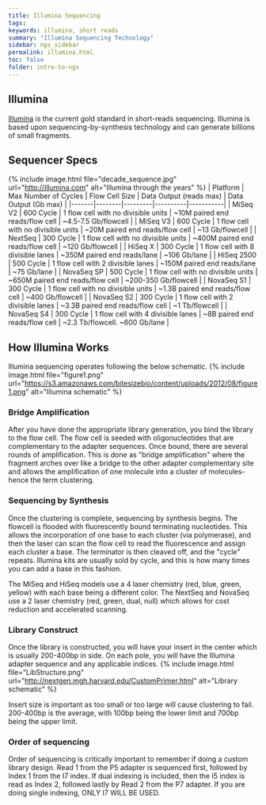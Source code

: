 ```yaml
---
title: Illumina Sequencing
tags: 
keywords: illumina, short reads
summary: "Illumina Sequencing Technology"
sidebar: ngs_sidebar
permalink: illumina.html
toc: false
folder: intro-to-ngs
---
```


## Illumina
[Illumina](https://www.illumina.com/index-d.html) is the current gold standard in short-reads sequencing. Illumina is based upon sequencing-by-synthesis technology and can generate billions of small fragments. 

## Sequencer Specs
{% include image.html file="decade_sequence.jpg" url="http://illumina.com" alt="Illumina through the years" %}
| Platform | Max Number of Cycles | Flow Cell Size | Data Output (reads max) | Data Output (Gb max) |
|-------|--------|---------|----------|-----------|
| MiSeq V2 | 600 Cycle | 1 flow cell with no divisible units | ~10M paired end reads/flow cell | ~4.5-7.5 Gb/flowcell |
| MiSeq V3 | 600 Cycle | 1 flow cell with no divisible units | ~20M paired end reads/flow cell | ~13 Gb/flowcell |
| NextSeq | 300 Cycle | 1 flow cell with no divisible units | ~400M paired end reads/flow cell | ~120 Gb/flowcell |
| HiSeq X | 300 Cycle | 1 flow cell with 8 divisible lanes | ~350M paired end reads/lane | ~106 Gb/lane |
| HiSeq 2500 | 500 Cycle | 1 flow cell with 2 divisible lanes | ~150M paired end reads/lane | ~75 Gb/lane |
| NovaSeq SP | 500 Cycle | 1 flow cell with no divisible units | ~650M paired end reads/flow cell | ~200-350 Gb/flowcell |
| NovaSeq S1 | 300 Cycle | 1 flow cell with no divisible units | ~1.3B paired end reads/flow cell | ~400 Gb/flowcell |
| NovaSeq S2 | 300 Cycle | 1 flow cell with 2 divisible lanes | ~3.3B paired end reads/flow cell | ~1 Tb/flowcell |
| NovaSeq S4 | 300 Cycle | 1 flow cell with 4 divisible lanes | ~8B paired end reads/flow cell | ~2.3 Tb/flowcell. ~600 Gb/lane |

## How Illumina Works
Illumina sequencing operates following the below schematic. 
{% include image.html file="figure1.png" url="https://s3.amazonaws.com/bitesizebio/content/uploads/2012/08/figure1.png" alt="Illumina schematic" %}

### Bridge Amplification
After you have done the appropriate library generation, you bind the library to the flow cell. The flow cell is seeded with oligonucleotides that are complementary to the adapter sequences. Once bound, there are several rounds of amplification. This is done as "bridge amplification" where the fragment arches over like a bridge to the other adapter complementary site and allows the amplification of one molecule into a cluster of molecules- hence the term clustering. 

### Sequencing by Synthesis
Once the clustering is complete, sequencing by synthesis begins. The flowcell is flooded with fluorescently bound terminating nucleotides. This allows the incorporation of one base to each cluster (via polymerase), and then the laser can scan the flow cell to read the fluorescence and assign each cluster a base. The terminator is then cleaved off, and the "cycle" repeats. Illumina kits are usually sold by cycle, and this is how many times you can add a base in this fashion. 

The MiSeq and HiSeq models use a 4 laser chemistry (red, blue, green, yellow) with each base being a different color. The NextSeq and NovaSeq use a 2 laser chemistry (red, green, dual, null) which allows for cost reduction and accelerated scanning. 

### Library Construct
Once the library is constructed, you will have your insert in the center which is usually 200-400bp in side. On each pole, you will have the Illumina adapter sequence and any applicable indices. 
{% include image.html file="LibStructure.png" url="http://nextgen.mgh.harvard.edu/CustomPrimer.html" alt="Library schematic" %}

Insert size is important as too small or too large will cause clustering to fail. 200-400bp is the average, with 100bp being the lower limit and 700bp being the upper limit. 

### Order of sequencing
Order of sequencing is critically important to remember if doing a custom library design. Read 1 from the P5 adapter is sequenced first, followed by Index 1 from the I7 index. If dual indexing is included, then the I5 index is read as Index 2, followed lastly by Read 2 from the P7 adapter. If you are doing single indexing, ONLY I7 WILL BE USED. 

